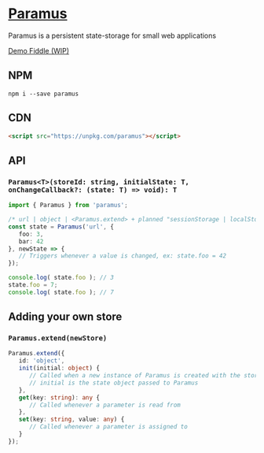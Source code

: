 # [Paramus](https://www.npmjs.com/package/paramus)

Paramus is a persistent state-storage for small web applications

[Demo Fiddle (WIP)](https://jsfiddle.net/gh/get/library/pure/Olian04/Paramus/tree/master/demo)

## NPM
```
npm i --save paramus
```

## CDN

```html
<script src="https://unpkg.com/paramus"></script>
```

## API

### `Paramus<T>(storeId: string, initialState: T, onChangeCallback?: (state: T) => void): T`

```ts
import { Paramus } from 'paramus';

/* url | object | <Paramus.extend> + planned "sessionStorage | localStorage | cookie | indexedDB | webSQL"  */
const state = Paramus('url', {
   foo: 3, 
   bar: 42
}, newState => {
   // Triggers whenever a value is changed, ex: state.foo = 42
});

console.log( state.foo ); // 3
state.foo = 7;
console.log( state.foo ); // 7
```

## Adding your own store

### `Paramus.extend(newStore)`

```ts
Paramus.extend({
   id: 'object',
   init(initial: object) {
      // Called when a new instance of Paramus is created with the storeType equal to 'object'
      // initial is the state object passed to Paramus
   },
   get(key: string): any {
      // Called whenever a parameter is read from 
   },
   set(key: string, value: any) {
      // Called whenever a parameter is assigned to
   }
});
```


